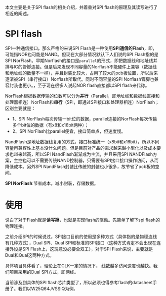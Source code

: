 本文主要是关于SPI flash的相关介绍，并着重对SPI flash的原理及其读写进行了相近的阐述。

# SPI flash
SPI一种通信接口。那么严格的来说SPI Flash是一种使用**SPI通信的Flash**，即，可能指NOR也可能是NAND。但现在大部分情况默认下人们说的SPI Flash指的是SPI NorFlash。早期Norflash的接口是`parallel`的形式，即把数据线和地址线并排与IC的管脚连接。但是后来发现不同容量的Norflash不能硬件上兼容（数据线和地址线的数量不一样），并且封装比较大，占用了较大的pcb板位置，所以后来逐渐被SPI（串行接口）Norflash所取代。同时不同容量的SPI Norflash管脚也兼容封装也更小。，至于现在很多人说起NOR flash直接都以SPI flash来代称。

NorFlash根据数据传输的位数可以分为**并行**（Parallel，即地址线和数据线直接和处理器相连）NorFlash和**串行**（SPI，即通过SPI接口和处理器相连）NorFlash；区别主要就是：

* 1、SPI NorFlash每次传输一bit位的数据，parallel连接的NorFlash每次传输多个bit位的数据（有x8和x16bit两种）； 
* 2、SPI NorFlash比parallel便宜，接口简单点，但速度慢。

NandFlash是地址数据线复用的方式，接口标准统一（x8bit和x16bit），所以不同容量再兼容性上基本没什么问题。但是目前对产品的需求越来越小型化以及成本要求也越来越高，所以SPI NandFlash渐渐成为主流，并且采用SPI NANDFlash方案，主控也可以不需要传统NAND控制器，只需要有SPI接口接口操作访问，从而降低成本。另外SPI NandFlash封装比传统的封装也小很多，故节省了pcb板的空间。

**SPI NorFlash**:节省成本，减小封装，存储数据。

# 使用
说白了对于Flash就是**读写擦**，也就是实现flash的驱动。先简单了解下spi flash的物理连接。

之前介绍SPI的时候说过，SPI接口目前的使用是多种方式（具体指的是物理连线有几种方式），Dual SPI、Qual SPI和标准的SPI接口（这种方式肯定不会出现在连接外设是SPI Flash上，这玩意没必要全双工），对于SPI Flash来说，主要就是Dual和Qual这两种方式。

具体项目具体看了，理论上在CLK一定的情况下， 线数越多访问速度也越快。我们项目采用的Dual SPI方式，即两线。

当前涉及到具体的SPI flash芯片类型了，所以必须也得参考flash的datasheet手册了。我们以W25Q64JVSSIQ为例。


